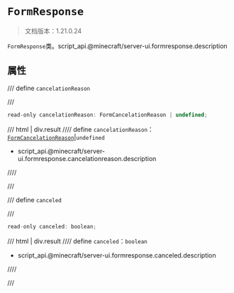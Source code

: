 # `FormResponse`

> 文档版本：1.21.0.24

`FormResponse`类。script_api.@minecraft/server-ui.formresponse.description

## 属性

/// define
`cancelationReason`


///

```js
read-only cancelationReason: FormCancelationReason | undefined;
```

/// html | div.result
//// define
`cancelationReason`：[`FormCancelationReason`](./formcancelationreason.md)|`undefined`

- script_api.@minecraft/server-ui.formresponse.cancelationreason.description


////

///


/// define
`canceled`


///

```js
read-only canceled: boolean;
```

/// html | div.result
//// define
`canceled`：`boolean`

- script_api.@minecraft/server-ui.formresponse.canceled.description


////

///

